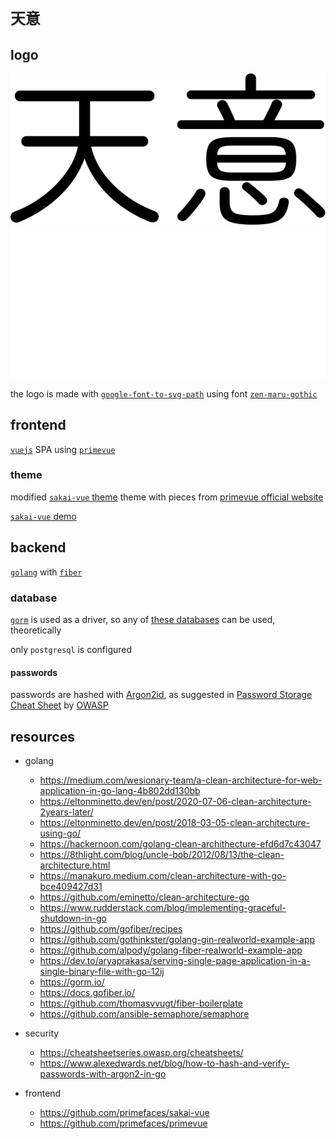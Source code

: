 # `天意`

## logo

![black logo](./frontend/public/images/logo-dark.svg)
![white logo](./frontend/public/images/logo-white.svg)

the logo is made with [`google-font-to-svg-path`](https://danmarshall.github.io/google-font-to-svg-path/)
using font
[`zen-maru-gothic`](https://fonts.adobe.com/fonts/zen-maru-gothic#licensing-section)

## frontend

[`vuejs`](https://vuejs.org/) SPA using
[`primevue`](https://www.primefaces.org/primevue/)

### theme

modified [`sakai-vue` theme](https://github.com/primefaces/sakai-vue) theme
with pieces from
[primevue official website](https://github.com/primefaces/primevue)

[`sakai-vue` demo](https://www.primefaces.org/sakai-vue/)

## backend

[`golang`](https://go.dev/) with
[`fiber`](https://docs.gofiber.io/)

### database

[`gorm`](https://gorm.io/) is used as a driver, so any of
[these databases](https://gorm.io/docs/connecting_to_the_database.html)
can be used, theoretically

only `postgresql` is configured

#### passwords

passwords are hashed with [Argon2id](https://cheatsheetseries.owasp.org/cheatsheets/Password_Storage_Cheat_Sheet.html#argon2id),
as suggested in
[Password Storage Cheat Sheet](https://cheatsheetseries.owasp.org/cheatsheets/Password_Storage_Cheat_Sheet.html)
by [OWASP](https://owasp.org/)

## resources

- golang

  - https://medium.com/wesionary-team/a-clean-architecture-for-web-application-in-go-lang-4b802dd130bb
  - https://eltonminetto.dev/en/post/2020-07-06-clean-architecture-2years-later/
  - https://eltonminetto.dev/en/post/2018-03-05-clean-architecture-using-go/
  - https://hackernoon.com/golang-clean-archithecture-efd6d7c43047
  - https://8thlight.com/blog/uncle-bob/2012/08/13/the-clean-architecture.html
  - https://manakuro.medium.com/clean-architecture-with-go-bce409427d31
  - https://github.com/eminetto/clean-architecture-go
  - https://www.rudderstack.com/blog/implementing-graceful-shutdown-in-go
  - https://github.com/gofiber/recipes
  - https://github.com/gothinkster/golang-gin-realworld-example-app
  - https://github.com/alpody/golang-fiber-realworld-example-app
  - https://dev.to/aryaprakasa/serving-single-page-application-in-a-single-binary-file-with-go-12ij
  - https://gorm.io/
  - https://docs.gofiber.io/
  - https://github.com/thomasvvugt/fiber-boilerplate
  - https://github.com/ansible-semaphore/semaphore

- security

  - https://cheatsheetseries.owasp.org/cheatsheets/
  - https://www.alexedwards.net/blog/how-to-hash-and-verify-passwords-with-argon2-in-go

- frontend

  - https://github.com/primefaces/sakai-vue
  - https://github.com/primefaces/primevue
